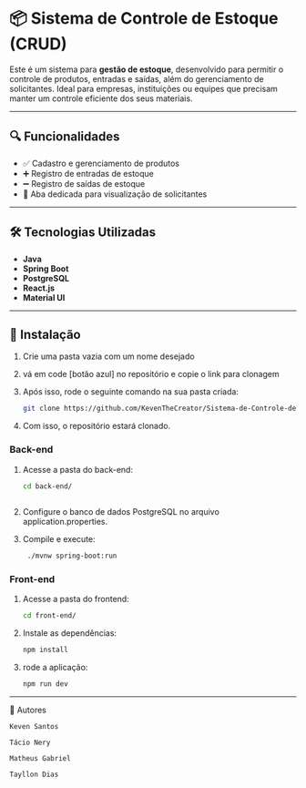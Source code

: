 # 📦 Sistema de Controle de Estoque (CRUD)

Este é um sistema para **gestão de estoque**, desenvolvido para permitir o controle de produtos, entradas e saídas, além do gerenciamento de solicitantes. Ideal para empresas, instituições ou equipes que precisam manter um controle eficiente dos seus materiais.

---

## 🔍 Funcionalidades

- ✅ Cadastro e gerenciamento de produtos
- ➕ Registro de entradas de estoque
- ➖ Registro de saídas de estoque
- 👥 Aba dedicada para visualização de solicitantes

---

## 🛠️ Tecnologias Utilizadas

- **Java**
- **Spring Boot**
- **PostgreSQL**
- **React.js**
- **Material UI**

---

## 🚀 Instalação

1. Crie uma pasta vazia com um nome desejado

2. vá em code [botão azul] no repositório e copie o link para clonagem

3. Após isso, rode o seguinte comando na sua pasta criada: 
   ```bash
   git clone https://github.com/KevenTheCreator/Sistema-de-Controle-de-Estoque.git

4. Com isso, o repositório estará clonado.

### Back-end

1. Acesse a pasta do back-end:
   ```bash
   cd back-end/
     
2. Configure o banco de dados PostgreSQL no arquivo application.properties.

3. Compile e execute:
   ```bash
    ./mvnw spring-boot:run

### Front-end

1. Acesse a pasta do frontend:
   ```bash
   cd front-end/

2. Instale as dependências:
   ```bash
   npm install

3. rode a aplicação:
   ```bash
   npm run dev

---

👥 Autores

    Keven Santos

    Tácio Nery

    Matheus Gabriel

    Tayllon Dias



   
